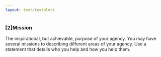 ```yaml
---
layout: text/textblock
---
```


### [2]Mission
The inspirational, but achievable, purpose of your agency. You may have several missions to describing different areas of your agency. Use a statement that details who you help and how you help them.
